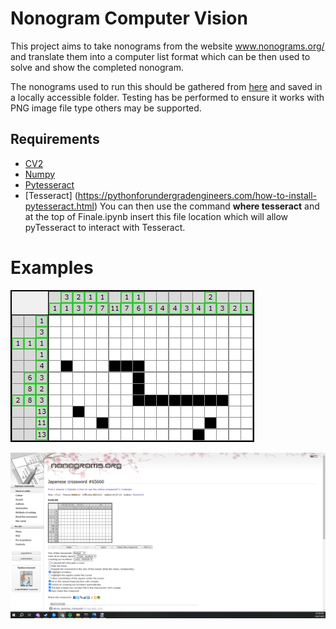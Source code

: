 # Nonogram Computer Vision
This project aims to take nonograms from the website www.nonograms.org/ and translate them into a computer list format which can be then used to solve and show the completed nonogram.

The nonograms used to run this should be gathered from [here](www.nonograms.org/) and saved in a locally accessible folder.
Testing has be performed to ensure it works with PNG image file type others may be supported.

## Requirements
- [CV2](https://pypi.org/project/opencv-python/)
- [Numpy](https://numpy.org/)
- [Pytesseract](https://pypi.org/project/pytesseract/)
- [Tesseract] (https://pythonforundergradengineers.com/how-to-install-pytesseract.html)
You can then use the command
**where tesseract**
and at the top of Finale.ipynb insert this file location which will allow pyTesseract to interact with Tesseract.



# Examples
<img src="example_with_bounding_boxes.jpg"
     alt="Image showing the nonogram isolation which allows us to harvest the digits."/>

<img src="TestNonograms/Example5.png"
     alt="Original Image"/>